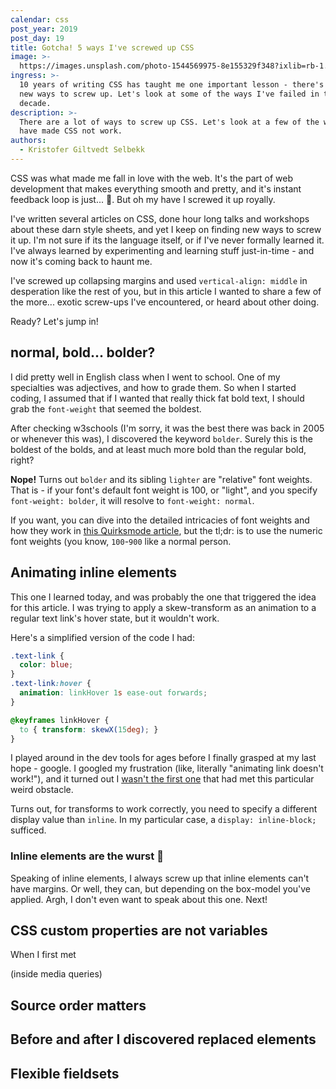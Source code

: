 ```yaml
---
calendar: css
post_year: 2019
post_day: 19
title: Gotcha! 5 ways I've screwed up CSS
image: >-
  https://images.unsplash.com/photo-1544569975-8e155329f348?ixlib=rb-1.2.1&ixid=eyJhcHBfaWQiOjEyMDd9&auto=format&fit=crop&w=1200&q=80
ingress: >-
  10 years of writing CSS has taught me one important lesson - there's always
  new ways to screw up. Let's look at some of the ways I've failed in the last
  decade.
description: >-
  There are a lot of ways to screw up CSS. Let's look at a few of the ways I
  have made CSS not work.
authors:
  - Kristofer Giltvedt Selbekk
---
```

CSS was what made me fall in love with the web. It's the part of web development that makes everything smooth and pretty, and it's instant feedback loop is just... 🤤. But oh my have I screwed it up royally.

I've written several articles on CSS, done hour long talks and workshops about these darn style sheets, and yet I keep on finding new ways to screw it up. I'm not sure if its the language itself, or if I've never formally learned it. I've always learned by experimenting and learning stuff just-in-time - and now it's coming back to haunt me.

I've screwed up collapsing margins and used `vertical-align: middle` in desperation like the rest of you, but in this article I wanted to share a few of the more... exotic screw-ups I've encountered, or heard about other doing.

Ready? Let's jump in!

## normal, bold... bolder?

I did pretty well in English class when I went to school. One of my specialties was adjectives, and how to grade them. So when I started coding, I assumed that if I wanted that really thick fat bold text, I should grab the `font-weight` that seemed the boldest.

After checking w3schools (I'm sorry, it was the best there was back in 2005 or whenever this was), I discovered the keyword `bolder`. Surely this is the boldest of the bolds, and at least much more bold than the regular bold, right?

**Nope!** Turns out `bolder` and its sibling `lighter` are "relative" font weights. That is - if your font's default font weight is 100, or "light", and you specify `font-weight: bolder`, it will resolve to `font-weight: normal`.

If you want, you can dive into the detailed intricacies of font weights and how they work in [this Quirksmode article](https://www.quirksmode.org/css/text/fontweight.html), but the tl;dr: is to use the numeric font weights (you know, `100`-`900` like a normal person.

## Animating inline elements

This one I learned today, and was probably the one that triggered the idea for this article. I was trying to apply a skew-transform as an animation to a regular text link's hover state, but it wouldn't work.

Here's a simplified version of the code I had:

```css
.text-link {
  color: blue;
}
.text-link:hover {
  animation: linkHover 1s ease-out forwards;
}

@keyframes linkHover {
  to { transform: skewX(15deg); }
}
```

I played around in the dev tools for ages before I finally grasped at my last hope - google. I googled my frustration (like, literally "animating link doesn't work!"), and it turned out I [wasn't the first one](https://stackoverflow.com/questions/20022097/css-animation-not-working-for-a-tag) that had met this particular weird obstacle. 

Turns out, for transforms to work correctly, you need to specify a different display value than `inline`. In my particular case, a `display: inline-block;` sufficed. 

### Inline elements are the wurst 🌭

Speaking of inline elements, I always screw up that inline elements can't have margins. Or well, they can, but depending on the box-model you've applied. Argh, I don't even want to speak about this one. Next!

## CSS custom properties are not variables

When I first met

(inside media queries)

## Source order matters

## Before and after I discovered replaced elements

## Flexible fieldsets

